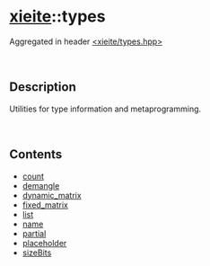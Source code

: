 # [xieite](./xieite.md)\:\:types
Aggregated in header [<xieite/types.hpp>](../../include/xieite/types.hpp)

&nbsp;

## Description
Utilities for type information and metaprogramming.

&nbsp;

## Contents
- [count](./namespaces/types/count.md)
- [demangle](./namespaces/types/demangle.md)
- [dynamic_matrix](./namespaces/types/dynamic_matrix.md)
- [fixed_matrix](./namespaces/types/fixed_matrix.md)
- [list](./namespaces/types/list.md)
- [name](./namespaces/types/name.md)
- [partial](./namespaces/types/partial.md)
- [placeholder](./namespaces/types/placeholder.md)
- [sizeBits](./namespaces/types/size_bits.md)
